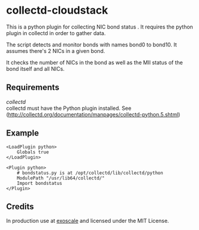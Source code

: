 collectd-cloudstack
================
This is a python plugin for collecting NIC bond status
.
It requires the python plugin in collectd in order to gather data.

The script detects and monitor bonds with names bond0 to bond10. It assumes there's 2 NICs in a given bond.

It checks the number of NICs in the bond as well as the MII status of the bond itself and all NICs.

Requirements
------------
*collectd*  
collectd must have the Python plugin installed. See (<http://collectd.org/documentation/manpages/collectd-python.5.shtml>)


Example
-------
    <LoadPlugin python>
        Globals true
    </LoadPlugin>

    <Plugin python>
        # bondstatus.py is at /opt/collectd/lib/collectd/python
        ModulePath "/usr/lib64/collectd/"
        Import bondstatus
    </Plugin>


Credits
-------

In production use at [exoscale](https://www.exoscale.ch) and licensed under the MIT License.
